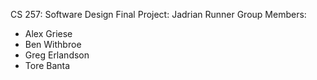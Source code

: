 CS 257: Software Design
Final Project: Jadrian Runner
Group Members: 
* Alex Griese
* Ben Withbroe
* Greg Erlandson
* Tore Banta
